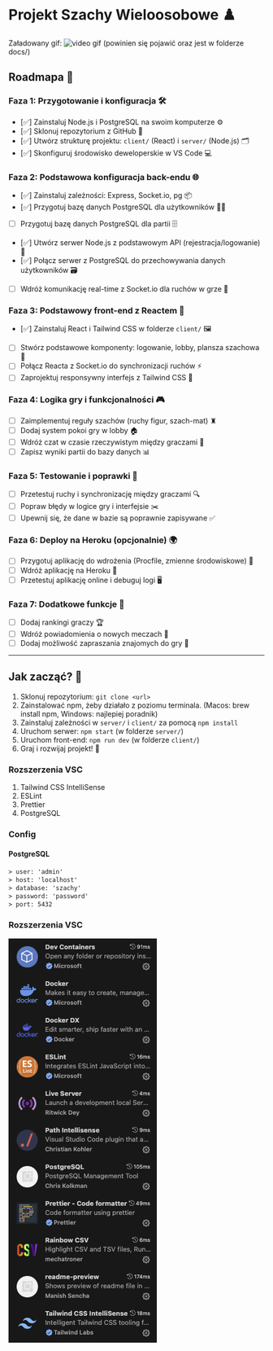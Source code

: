 # Projekt Szachy Wieloosobowe ♟️

Załadowany gif:
![video gif](docs/video.gif)
(powinien się pojawić oraz jest w folderze docs/)




## Roadmapa 🚀

### Faza 1: Przygotowanie i konfiguracja 🛠️
- [✅] Zainstaluj Node.js i PostgreSQL na swoim komputerze ⚙️
- [✅] Sklonuj repozytorium z GitHub 📂
- [✅] Utwórz strukturę projektu: `client/` (React) i `server/` (Node.js) 🗂️
- [✅] Skonfiguruj środowisko deweloperskie w VS Code 💻

### Faza 2: Podstawowa konfiguracja back-endu 🌐
- [✅] Zainstaluj zależności: Express, Socket.io, pg 📦
- [✅] Przygotuj bazę danych PostgreSQL dla użytkowników 👨‍🎓
- [ ] Przygotuj bazę danych PostgreSQL dla partii 🗄️
- [✅] Utwórz serwer Node.js z podstawowym API (rejestracja/logowanie) 🔗
- [✅] Połącz serwer z PostgreSQL do przechowywania danych użytkowników 🗃️
- [ ] Wdróż komunikację real-time z Socket.io dla ruchów w grze 📡

### Faza 3: Podstawowy front-end z Reactem 🎨
- [✅] Zainstaluj React i Tailwind CSS w folderze `client/` 🖼️
- [ ] Stwórz podstawowe komponenty: logowanie, lobby, plansza szachowa 🧩
- [ ] Połącz Reacta z Socket.io do synchronizacji ruchów ⚡
- [ ] Zaprojektuj responsywny interfejs z Tailwind CSS 📱

### Faza 4: Logika gry i funkcjonalności 🎮
- [ ] Zaimplementuj reguły szachów (ruchy figur, szach-mat) ♜
- [ ] Dodaj system pokoi gry w lobby 🏠
- [ ] Wdróż czat w czasie rzeczywistym między graczami 💬
- [ ] Zapisz wyniki partii do bazy danych 📊

### Faza 5: Testowanie i poprawki 🐞
- [ ] Przetestuj ruchy i synchronizację między graczami 🔍
- [ ] Popraw błędy w logice gry i interfejsie ✂️
- [ ] Upewnij się, że dane w bazie są poprawnie zapisywane ✅

### Faza 6: Deploy na Heroku (opcjonalnie) 🌍
- [ ] Przygotuj aplikację do wdrożenia (Procfile, zmienne środowiskowe) 📜
- [ ] Wdróż aplikację na Heroku 🚀
- [ ] Przetestuj aplikację online i debuguj logi 🖥️

### Faza 7: Dodatkowe funkcje 🌟
- [ ] Dodaj rankingi graczy 🏆
- [ ] Wdróż powiadomienia o nowych meczach 📩
- [ ] Dodaj możliwość zapraszania znajomych do gry 🤝

---

## Jak zacząć? 🏁
1. Sklonuj repozytorium: `git clone <url>`
2. Zainstalować npm, żeby działało z poziomu terminala. (Macos: brew install npm, Windows: najlepiej poradnik)
3. Zainstaluj zależności w `server/` i `client/` za pomocą `npm install`
4. Uruchom serwer: `npm start` (w folderze `server/`)
5. Uruchom front-end: `npm run dev` (w folderze `client/`)
6. Graj i rozwijaj projekt! 🎉

### Rozszerzenia VSC
1. Tailwind CSS IntelliSense
2. ESLint
3. Prettier
4. PostgreSQL

### Config

#### PostgreSQL
```shell
> user: 'admin'  
> host: 'localhost'  
> database: 'szachy'  
> password: 'password'  
> port: 5432
```

### Rozszerzenia VSC
![VSC rozszerzenia](docs/vsc1.png)

